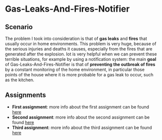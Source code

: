 # Gas-Leaks-And-Fires-Notifier

## Scenario
The problem I took into consideration is that of **gas leaks** and **fires** that usually occur in home environments. This problem is very huge, because of the serious injuries and deaths it causes, especially from the fires that are generated after the explosion. Iot is very helpful when we can prevent these terrible situations, for example by using a notification system: the main **goal** of Gas-Leaks-And-Fires-Notifier is that of **preventing the outbreak of fires** by a constant monitoring of the home environment, in particular those points of the house where it is more probable for a gas leak to occur, such as the kitchen.

## Assignments
- **First assignment**: more info about the first assignment can be found [here](https://github.com/IvanGiacomoni/Iot-Individual-Assignments/blob/main/FirstAssignment/README.md)
- **Second assignment**: more info about the second assignment can be found [here](https://github.com/IvanGiacomoni/Iot-Individual-Assignments/blob/main/SecondAssignment/README.md)
- **Third assignment**: more info about the third assignment can be found [here](https://github.com/IvanGiacomoni/Iot-Individual-Assignments/blob/main/ThirdAssignment/README.md)
